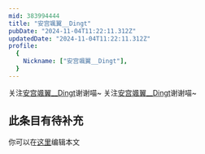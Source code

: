 ```yaml
---
mid: 383994444
title: "安宫颯翼__Dingt"
pubDate: "2024-11-04T11:22:11.312Z"
updatedDate: "2024-11-04T11:22:11.312Z"
profile:
  {
    Nickname: ["安宫颯翼__Dingt"],
  }
---
```


关注[安宫颯翼__Dingt](https://space.bilibili.com/383994444)谢谢喵~ 关注[安宫颯翼__Dingt](https://space.bilibili.com/383994444)谢谢喵~

## 此条目有待补充
你可以在[这里](https://github.com/Yuhanawa/VTuber.ICU-Content/edit/master/v/安宫颯翼__Dingt/index.md)编辑本文
